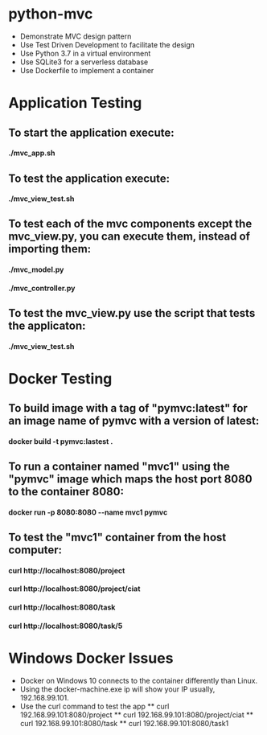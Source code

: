 # python-mvc
* Demonstrate MVC design pattern 
* Use Test Driven Development to facilitate the design
* Use Python 3.7 in a virtual environment
* Use SQLite3 for a serverless database
* Use Dockerfile to implement a container

# Application Testing
## To start the application execute:

#### ./mvc_app.sh

## To test the application execute:

#### ./mvc_view_test.sh

## To test each of the mvc components except the mvc_view.py, you can execute them, instead of importing them:

#### ./mvc_model.py
#### ./mvc_controller.py

## To test the mvc_view.py use the script that tests the applicaton: 

#### ./mvc_view_test.sh

# Docker Testing
## To build image with a tag of "pymvc:latest" for an image name of pymvc with a version of latest:

#### docker build -t pymvc:lastest .

## To run a container named "mvc1" using the "pymvc" image which maps the host port 8080 to the container 8080:

#### docker run -p 8080:8080 --name mvc1 pymvc 

## To test the "mvc1" container from the host computer:

#### curl http://localhost:8080/project
#### curl http://localhost:8080/project/ciat
#### curl http://localhost:8080/task
#### curl http://localhost:8080/task/5

# Windows Docker Issues
* Docker on Windows 10 connects to the container differently than Linux.
* Using the docker-machine.exe  ip will show your IP usually, 192.168.99.101.
* Use the curl command to test the app
** curl 192.168.99.101:8080/project
** curl 192.168.99.101:8080/project/ciat
** curl 192.168.99.101:8080/task
** curl 192.168.99.101:8080/task1
